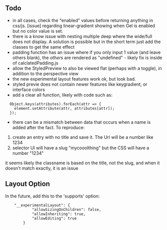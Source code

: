 
## Todo
- in all cases, check the "enabled" values before returning anything in css/js. [issue] regarding linear-gradient showing when Gel is enabled but no color value is set.
- there is a know issue with nesting multiple deep where the wide/full does not display. A solution is possible but in the short term just add the classes to get the same effect
- padding function has an issue where if you only input 1 value (and leave others blank), the *others* are rendered as "undefined" - likely fix is inside of calclatedPadding.js
- allow the StyledPreview to also be viewed flat (perhaps with a toggle), in addition to the perspective view
- the new experimental layout features work ok, but look bad. 
- styled previe does not contain newer features like keygradient, or interface colors
- add a clear all function, likely with code such as:

```
  Object.keys(attributes).forEach(attr => {
    element.setAttribute(attr, attributes[attr]);
  });
```

- there can be a mismatch between data that occurs when a name is added after the fact. To reproduce:
1) create an entry with no title and save it. The Url will be a number like 1234
2) selector UI will have a slug "mycooolthing" but the CSS will have a number "1234" 

it seems likely the classname is based on the title, not the slug, and when it doesn't match exactly, it is an issue

## Layout Option
In the future, add this to the 'supports' option:

```
	"__experimentalLayout": {
			"allowSizingOnChildren": false,
			"allowInheriting": true,
			"allowEditing": true
		}
```